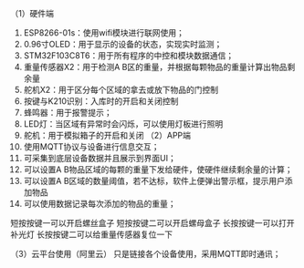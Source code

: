 （1）硬件端
1.	ESP8266-01s：使用wifi模块进行联网使用；
2.	0.96寸OLED：用于显示的设备的状态，实现实时监测；
3.	STM32F103C8T6：用于所有程序的中控和模块数据通信；
4.	重量传感器X2：用于检测A B区的重量，并根据每颗物品的重量计算出物品剩余量
5.	舵机X2：用于区分每个区域的拿去或放下物品的门控制
6.	按键与K210识别：入库时的开启和关闭控制
7.	蜂鸣器：用于报警提示；
8.	LED灯：当区域有异常时会闪烁，可以使用灯板进行照明
9.	舵机：用于模拟箱子的开启和关闭
（2）APP端
1.	使用MQTT协议与设备进行信息交互；
2.	可采集到底层设备数据并且展示到界面UI；
3.	可以设置A B物品区域的每颗的重量下发给硬件，使硬件继续剩余量的计算；
4.	可以设置A B区域的数量阈值，若不达标，软件上便弹出警示框，提示用户添加物品
5.	可以使用数据记录每次添加的物品的重量；

短按按键一可以开启螺丝盒子
短按按键二可以开启螺母盒子
长按按键一可以打开补光灯
长按按键二可以给重量传感器复位一下

（3）云平台使用（阿里云）
只是链接各个设备使用，采用MQTT即时通讯；
